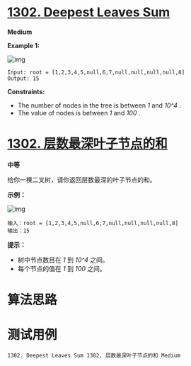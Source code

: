 # [1302. Deepest Leaves Sum][enTitle]

**Medium**



**Example 1:** 

![img](https://assets.leetcode.com/uploads/2019/07/31/1483_ex1.png)

```
Input: root = [1,2,3,4,5,null,6,7,null,null,null,null,8]
Output: 15

```



**Constraints:** 

- The number of nodes in the tree is between  *1*  and  *10^4* . 
- The value of nodes is between  *1*  and  *100* .


# [1302. 层数最深叶子节点的和][cnTitle]

**中等**

给你一棵二叉树，请你返回层数最深的叶子节点的和。



**示例：** 

![img](https://assets.leetcode-cn.com/aliyun-lc-upload/uploads/2019/12/28/1483_ex1.png)

```
输入：root = [1,2,3,4,5,null,6,7,null,null,null,null,8]
输出：15

```



**提示：** 

- 树中节点数目在  *1*  到  *10^4*  之间。 
- 每个节点的值在  *1*  到  *100*  之间。




# 算法思路

# 测试用例
```
1302. Deepest Leaves Sum 1302. 层数最深叶子节点的和 Medium
```

[enTitle]: https://leetcode.com/problems/deepest-leaves-sum/
[cnTitle]: https://leetcode-cn.com/problems/deepest-leaves-sum/
